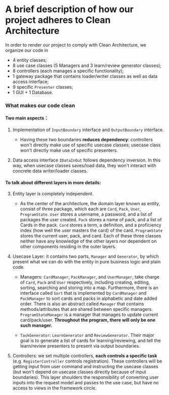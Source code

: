 # A brief description of how our project adheres to Clean Architecture


In order to render our project to comply with Clean Architecture, we organize our code in
- 4 entity classes;
- 8 use case classes (5 Managers and 3 learn/review generator classes);
- 8 controllers (each manages a specific functionality);
- 1 gateway package that contains loader/writer classes as well as data access interface;
- 9 specific `Presenter` classes;
- 1 GUI + 1 Database.

### What makes our code clean
#### Two main aspects：
1. Implementation of `InputBoundary` interface and `OutputBoundary` interface.
    - Having these two boundaries **reduces dependency**: controllers won't directly make use of specific usecase classes; usecase class won't directly make use of specific presenters.


2. Data access interface `IDataInOut` follows dependency inversion. In this way, when usecase classes saves/load data, they won't interact with concrete data writer/loader classes.

#### To talk about different layers in more details:
3. Entity layer is completely independent.

    - As the center of the architecture, the domain layer known as entity, consist of three package, which each are `Card`, `Pack`, `User`, `ProgramState`. `User` stores a username, a password, and a list of packages the user created. `Pack` stores a name of pack, and a list of Cards in the pack. `Card` stores a term, a definition, and a proficiency index (how well the user masters the card) of the card. `ProgramState` stores the current user, pack, and card. Each of these three classes neither have any knowledge of the other layers nor dependent on other components residing in the outer layers.


4. Usecase Layer: it contains two parts, `Manager` and `Generator`, by which present what we can do with the entity in pure business logic and plain code.
    - Managers: `CardManager`, `PackManager`, and `UserManager`, take charge of `Card`, `Pack` and `User` respectively, including creating, editing, sorting, searching and storing into a map. Furthermore, there is an interface called `Sort` that is implemented by `CardManager` and `PackManager` to sort cards and packs in alphabetic and date added order. There is also an abstract called `Manager` that contains methods/attributes that are shared between specific managers. `ProgramStateManager` is a manager that manages to update current card/pack/user. **Throughout the program, there will only be one such manager.**

    - `TaskGenerator`: `LearnGenerator` and `ReviewGenerator`. Their major goal is to generate a list of cards for learning/reviewing, and tell the learn/review presenters to present via output boundaries.


5. Controllers: we set multiple controllers, **each controls a specific task** (e.g. `RegisterController` controls registration). These controllers will be getting input from user command and instructing the usecase classes (but won't depend on usecase classes directly because of input boundaries). This layer shoulders the responsibility of converting user inputs into the request model and passes to the use case, but have no access to views in the framework circle.


